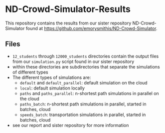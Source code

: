 # ND-Crowd-Simulator-Results

This repository contains the results from our sister repository ND-Crowd-Simulator found at https://github.com/emorysmithis/ND-Crowd-Simulator. 

## Files 
- `12_students` through `12000_students` directories contain the output files from our `simulation.py` script found in our sister repository 
- within these directories are subdirectories that separate the simulations of different types 
- The different types of simulations are: 
    - `default` and `default_parallel`: default simulation on the cloud 
    - `local`: default simulation locally 
    - `paths` and `paths_parallel`: n-shortest path simulations in parallel on the cloud 
    - `paths_batch`: n-shortest path simulations in parallel, started in batches, cloud 
    - `speeds_batch`: transportation simulations in parallel, started in batches, cloud 
- see our report and sister repository for more information 

